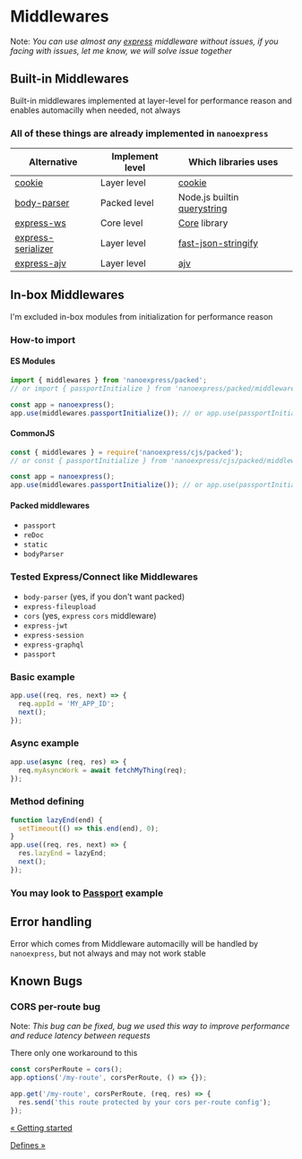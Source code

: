 # Middlewares

Note: _You can use almost any [express](https://expressjs.com) middleware without issues, if you facing with issues, let me know, we will solve issue together_

## Built-in Middlewares

Built-in middlewares implemented at layer-level for performance reason and enables automacilly when needed, not always

### All of these things are already implemented in `nanoexpress`

| Alternative                                                            | Implement level | Which libraries uses                                                   |
| ---------------------------------------------------------------------- | --------------- | ---------------------------------------------------------------------- |
| [cookie](https://github.com/jshttp/cookie)                             | Layer level     | [cookie](https://github.com/jshttp/cookie)                             |
| [body-parser](https://github.com/expressjs/body-parser)                | Packed level    | Node.js builtin [querystring](https://nodejs.org/api/querystring.html) |
| [express-ws](https://github.com/HenningM/express-ws)                   | Core level      | [Core](https://github.com/uNetworking/uWebSockets.js) library          |
| [express-serializer](https://github.com/MediaComem/express-serializer) | Layer level     | [fast-json-stringify](https://github.com/fastify/fast-json-stringify)  |
| [express-ajv](https://bitbucket.org/netgenes/express-ajv)              | Layer level     | [ajv](https://ajv.js.org)                                              |

## In-box Middlewares

I'm excluded in-box modules from initialization for performance reason

### How-to import

#### ES Modules

```js
import { middlewares } from 'nanoexpress/packed';
// or import { passportInitialize } from 'nanoexpress/packed/middlewares';

const app = nanoexpress();
app.use(middlewares.passportInitialize()); // or app.use(passportInitialize());
```

#### CommonJS

```js
const { middlewares } = require('nanoexpress/cjs/packed');
// or const { passportInitialize } from 'nanoexpress/cjs/packed/middlewares';

const app = nanoexpress();
app.use(middlewares.passportInitialize()); // or app.use(passportInitialize());
```

#### Packed middlewares

- `passport`
- `reDoc`
- `static`
- `bodyParser`

### Tested Express/Connect like Middlewares

- `body-parser` (yes, if you don't want packed)
- `express-fileupload`
- `cors` (yes, `express` `cors` middleware)
- `express-jwt`
- `express-session`
- `express-graphql`
- `passport`

### Basic example

```js
app.use((req, res, next) => {
  req.appId = 'MY_APP_ID';
  next();
});
```

### Async example

```js
app.use(async (req, res) => {
  req.myAsyncWork = await fetchMyThing(req);
});
```

### Method defining

```js
function lazyEnd(end) {
  setTimeout(() => this.end(end), 0);
}
app.use((req, res, next) => {
  res.lazyEnd = lazyEnd;
  next();
});
```

### You may look to [Passport](../examples/passport.js) example

## Error handling

Error which comes from Middleware automacilly will be handled by `nanoexpress`, but not always and may not work stable

## Known Bugs

### CORS per-route bug

Note: _This bug can be fixed, bug we used this way to improve performance and reduce latency between requests_

There only one workaround to this

```js
const corsPerRoute = cors();
app.options('/my-route', corsPerRoute, () => {});

app.get('/my-route', corsPerRoute, (req, res) => {
  res.send('this route protected by your cors per-route config');
});
```

[&laquo; Getting started](./get-started.md)

[Defines &raquo;](./defines.md)
